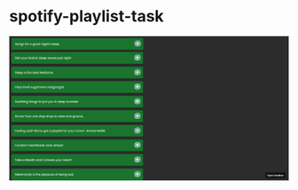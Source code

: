 # spotify-playlist-task

![alt text](https://github.com/sahilrastogi25/spotify-playlist-task/blob/master/ss.png?raw=true)
